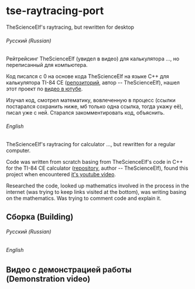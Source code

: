 # tse-raytracing-port
TheScienceElf's raytracing, but rewritten for desktop

###### Русский (Russian)

Рейтрейсинг TheScienceElf (увидел в видео) для калькулятора ..., но переписанный для компьютера.

Код писался с 0 на основе кода TheScienceElf на языке C++ для калькулятора TI-84 CE ([репозиторий](https://github.com/TheScienceElf/TI-84-CE-Raytracing), автор -- TheScienceElf), нашел этот проект по [видео в ютубе](https://www.youtube.com/watch?v=rY413t5fArw).

Изучал код, смотрел математику, вовлеченную в процесс (ссылки постарался сохранить ниже, мб только одна ссылка, тогда укажу её), писал уже с ней.
Старался закомментировать код, объяснить.

###### English

TheScienceElf's raytracing for calculator ..., but rewritten for a regular computer.

Code was written from scratch basing from TheScienceElf's code in C++ for the TI-84 CE calculator ([repository](https://github.com/TheScienceElf/TI-84-CE-Raytracing), author -- TheScienceElf), found this project when encountered [it's youtube video](https://www.youtube.com/watch?v=rY413t5fArw).

Researched the code, looked up mathematics involved in the process in the internet (was trying to keep links visited at the bottom), was writing basing on the mathematics. Was trying to comment code and explain it.

## Сборка (Building)

###### Русский (Russian)


###### English

## Видео с демонстрацией работы (Demonstration video)
